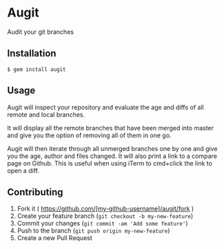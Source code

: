 # Augit

Audit your git branches

## Installation

```shell
$ gem install augit
```

## Usage

Augit will inspect your repository and evaluate the age and diffs of all remote and local branches.


It will display all the remote branches that have been merged into master and give you the option of removing all of them in one go.

Augit will then iterate through all unmerged branches one by one and give you the age, author and files changed. It will also print a link to a compare page on Github. This is useful when using iTerm to cmd+click the link to open a diff.

## Contributing

1. Fork it ( https://github.com/[my-github-username]/augit/fork )
2. Create your feature branch (`git checkout -b my-new-feature`)
3. Commit your changes (`git commit -am 'Add some feature'`)
4. Push to the branch (`git push origin my-new-feature`)
5. Create a new Pull Request
